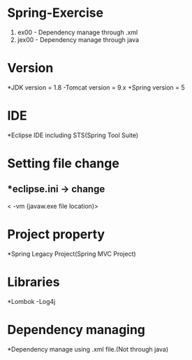 # Spring-Exercise
1. ex00 - Dependency manage through .xml
2. jex00 - Dependency manage through java


# Version
*JDK version = 1.8
-Tomcat version = 9.x 
+Spring version = 5

# IDE
*Eclipse IDE including STS(Spring Tool Suite)

# Setting file change
*eclipse.ini -> change
-
<
-vm
(javaw.exe file location)>
>

# Project property
*Spring Legacy Project(Spring MVC Project)

# Libraries
*Lombok 
-Log4j

# Dependency managing
*Dependency manage using .xml file.(Not through java)



